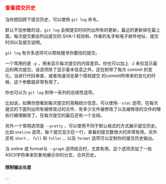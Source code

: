 ### <font color=red>查看提交历史</font>
当你想回顾下提交历史，可以使用 ```git log``` 命令。

默认不加参数的话，```git log``` 会按提交时间列出所有的更新，最近的更新排在最上面。每次提交都会列出提交的 SHA-1 校验和、作者的名字和电子邮件地址、提交时间以及提交说明。

```git log``` 有许多选项可以帮助搜寻你要找的提交。

一个常用的是 ```-p``` ，用来显示每次提交的内容差异。你也可以加上 ```-2``` 来仅显示最近的两次提交。该选项除了显示基本信息之外，还在附带了每次 commit 的变化。当进行代码审查，或者快速浏览某个搭档提交 的commit所带来的变化的时候，这个参数就非常有用了。

你也可以为 ```git log``` 附带一系列的总结性选项。

比如说，如果你想看到每次提交的简略统计信息，可以使用```--stat``` 选项，在每次提交的下面列出所有被修改过的文件、有多少文件被修改了以及被修改的文件的哪些行被增删改了。在每次提交的最后还有一个总结。

另外一个常用选项是 ```--pretty``` ，可以使用不同于默认格式的方式展示提交历史。比如 ```oneline``` 选项，每个提交显示在一行，查看的提交数很大时非常有用。另外还有 ```short``` 、 ```full``` 和 ```fuller``` ，以及 ```format``` 选项可以定制你的提交历史输出。

当 online 或 format与 ```--graph``` 选项结合时，尤其有用。这个选项添加了一些ASCII字符串来形象地展示你的分支、合并历史。

#### 限制输出长度
···